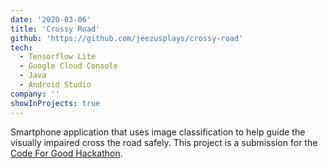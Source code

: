 ```yaml
---
date: '2020-03-06'
title: 'Crossy Road'
github: 'https://github.com/jeezusplays/crossy-road'
tech:
  - Tensorflow Lite
  - Google Cloud Console
  - Java
  - Android Studio
company: ''
showInProjects: true
---
```


Smartphone application that uses image classification to help guide the visually impaired cross the road safely. This project is a submission for the [Code For Good Hackathon](https://www.codeforgood.sg/).

